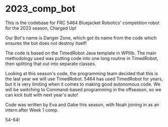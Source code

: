 # 2023_comp_bot

This is the codebase for FRC 5464 Bluejacket Robotics' competition robot for the 2023 season, Charged Up!

Our Bot's name is Danger Zone, which got its name from the code which ensures the bot does not destroy itself!

The code is based on the TimedRobot Java template in WPIlib.
The main methodology used was putting code into one long routine in TimedRobot, then splitting that out into separate classes.

Looking at this season's code, the programming team decided that this is the last year we will use TimedRobot.
5464 has used TimedRobot for years, but it is very limiting when it comes to making good autonomous code.
We will be switching to Command-based programming in the offseason, so we can kick butt with next year's auto!

Code was written by Eva and Gabe this season, with Noah joining in as an intern after Week 1 comp.

54-64!
